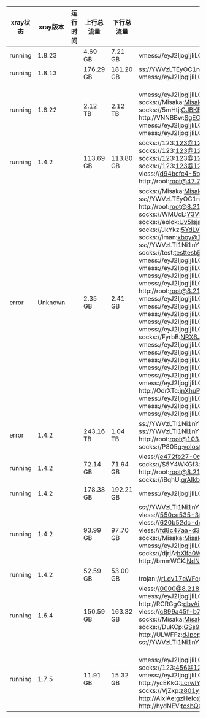 | xray状态 | xray版本 | 运行时间 | 上行总流量 | 下行总流量 | 订阅链接 |
| --- | --- | --- | --- | --- | --- |
| running | 1.8.23 |  | 4.69 GB | 7.21 GB | vmess://eyJ2IjogIjIiLCAicHMiOiAiMTU2LjI1NC4xMTUuNSIsICJhZGQiOiAiMTU2LjI1NC4xMTUuNSIsICJwb3J0IjogNTI4NTUsICJpZCI6ICI0ZmNjNTgzYS0xOTlkLTRkZWYtZGE2ZS0wZjk2ODJkN2VjNDEiLCAiYWlkIjogIjAiLCAibmV0IjogInRjcCIsICJ0eXBlIjogIm5vbmUiLCAiaG9zdCI6ICIiLCAicGF0aCI6ICIvIiwgInRscyI6ICIifQ |
| running | 1.8.13 |  | 176.29 GB | 181.20 GB | ss://YWVzLTEyOC1nY206cmJXNTVIQWwzdEA4LjIxNy40My4xNjM6Mjk4MDU<br />vmess://eyJ2IjogIjIiLCAicHMiOiAiOC4yMTcuNDMuMTYzIiwgImFkZCI6ICI4LjIxNy40My4xNjMiLCAicG9ydCI6IDU0NjEwLCAiaWQiOiAiNmYxNDgyNjYtNWU1Ni00MmUxLTg0YjgtZmRmMzM5MGY3M2JiIiwgImFpZCI6ICIwIiwgIm5ldCI6ICJ3cyIsICJ0eXBlIjogIm5vbmUiLCAiaG9zdCI6ICIiLCAicGF0aCI6ICIvIiwgInRscyI6ICIifQ |
| running | 1.8.22 |  | 2.12 TB | 2.12 TB | <br />vmess://eyJ2IjogIjIiLCAicHMiOiAiOC4yMTAuOTYuODUiLCAiYWRkIjogIjguMjEwLjk2Ljg1IiwgInBvcnQiOiA2NTA2NywgImlkIjogIjg1OTFhMjgxLTBiYWMtNDZkNC1hODlmLWMwZDhmZTM2NTdlMCIsICJhaWQiOiAiMCIsICJuZXQiOiAiZ3JwYyIsICJ0eXBlIjogIm5vbmUiLCAiaG9zdCI6ICIiLCAicGF0aCI6ICIvIiwgInRscyI6ICIifQ<br />socks://Misaka:Misaka@127.0.0.1:8636<br />socks://5mHtj:GJBKB5kW3e@127.0.0.1:22009<br />http://VNNBBw:SgEOKI@8.210.96.85:18946<br />vmess://eyJ2IjogIjIiLCAicHMiOiAiOC4yMTAuOTYuODUiLCAiYWRkIjogIjguMjEwLjk2Ljg1IiwgInBvcnQiOiAzMTY1MiwgImlkIjogIjk4MzgzMDY5LThmY2UtNDk3YS1iYTIyLWFkNWE0ZWU4NmI1MiIsICJhaWQiOiAiMCIsICJuZXQiOiAid3MiLCAidHlwZSI6ICJub25lIiwgImhvc3QiOiAiIiwgInBhdGgiOiAiLyIsICJ0bHMiOiAiIn0<br />vmess://eyJ2IjogIjIiLCAicHMiOiAiOC4yMTAuOTYuODUiLCAiYWRkIjogIjguMjEwLjk2Ljg1IiwgInBvcnQiOiA5MzMzLCAiaWQiOiAiZDE4MTAyMmItNDFjOS00N2JkLWI0ZmMtNzdiY2VlYjE1ZTI2IiwgImFpZCI6ICIwIiwgIm5ldCI6ICJ0Y3AiLCAidHlwZSI6ICJub25lIiwgImhvc3QiOiAiIiwgInBhdGgiOiAiLyIsICJ0bHMiOiAiIn0 |
| running | 1.4.2 |  | 113.69 GB | 113.80 GB | socks://123:123@127.0.0.1:28495<br />socks://123:123@127.0.0.1:26328<br />socks://123:123@127.0.0.1:18866<br />socks://123:123@127.0.0.1:37652<br />vless://d94bcfc4-5b56-41c7-b5c9-5df78a5d49c3@47.76.154.53:58398?type=ws&security=none&path=/kk&flow=xtls-rprx-direct<br />http://root:root@47.76.154.53:25469 |
| error | Unknown |  | 2.35 GB | 2.41 GB | socks://Misaka:Misaka@127.0.0.1:8636<br />ss://YWVzLTEyOC1nY206WWMyQ3RySXo4TEA4LjIxOC44OC4xNzg6MTY4OTk<br />http://root:root@8.218.88.178:53001<br />socks://WMUcL:Y3VR8Cx6NS@127.0.0.1:52009<br />socks://eolok:Uv5lsja1LC@127.0.0.1:52019<br />socks://JkYkz:5YdLVkarTn@127.0.0.1:44009<br />socks://iman:xboy@127.0.0.1:8080<br />ss://YWVzLTI1Ni1nY206WnFVQ3U2NmtGWkA4LjIxOC44OC4xNzg6Mjk5Mg<br />socks://test:testtest@127.0.0.1:36124<br />vmess://eyJ2IjogIjIiLCAicHMiOiAiOC4yMTguODguMTc4IiwgImFkZCI6ICI4LjIxOC44OC4xNzgiLCAicG9ydCI6IDUxNDcwLCAiaWQiOiAiZjVkNDZjOGYtYzk0Ni00YzY1LWQ3NDQtMTRjZGY4MDI0MzQyIiwgImFpZCI6ICIwIiwgIm5ldCI6ICJ3cyIsICJ0eXBlIjogIm5vbmUiLCAiaG9zdCI6ICIiLCAicGF0aCI6ICIvZjVkNDZjOGYiLCAidGxzIjogIiJ9<br />vmess://eyJ2IjogIjIiLCAicHMiOiAiOC4yMTguODguMTc4IiwgImFkZCI6ICI4LjIxOC44OC4xNzgiLCAicG9ydCI6IDQxMTE2LCAiaWQiOiAiNWRiOTA0ZWMtZGIyZC00MmU0LTk3ZDgtNzYwM2RiY2FkYzM1IiwgImFpZCI6ICIwIiwgIm5ldCI6ICJ0Y3AiLCAidHlwZSI6ICJub25lIiwgImhvc3QiOiAiIiwgInBhdGgiOiAiLyIsICJ0bHMiOiAiIn0<br />vmess://eyJ2IjogIjIiLCAicHMiOiAiOC4yMTguODguMTc4IiwgImFkZCI6ICI4LjIxOC44OC4xNzgiLCAicG9ydCI6IDEzODg0LCAiaWQiOiAiNmVlNGI4MWUtZmU3Yy00ZDBiLWY5MWYtMmY4YWRmZDMzZGRmIiwgImFpZCI6ICIwIiwgIm5ldCI6ICJ0Y3AiLCAidHlwZSI6ICJub25lIiwgImhvc3QiOiAiIiwgInBhdGgiOiAiLyIsICJ0bHMiOiAiIn0<br />vmess://eyJ2IjogIjIiLCAicHMiOiAiOC4yMTguODguMTc4IiwgImFkZCI6ICI4LjIxOC44OC4xNzgiLCAicG9ydCI6IDI5OTA3LCAiaWQiOiAiZjIwOGU2ZmEtMTA1MC00ZDNmLWEyNjEtYzg4MzNiZTMzZDFmIiwgImFpZCI6ICIwIiwgIm5ldCI6ICJ3cyIsICJ0eXBlIjogIm5vbmUiLCAiaG9zdCI6ICIiLCAicGF0aCI6ICIvZjIwOGU2ZmEiLCAidGxzIjogIiJ9<br />http://root:root@8.218.88.178:32335<br />vmess://eyJ2IjogIjIiLCAicHMiOiAiOC4yMTguODguMTc4IiwgImFkZCI6ICI4LjIxOC44OC4xNzgiLCAicG9ydCI6IDI5ODk5LCAiaWQiOiAiMjExMzA0YTYtMGUzNS00OGY3LWUxMGEtMDEyMmI1MGM2YTBmIiwgImFpZCI6ICIwIiwgIm5ldCI6ICJ0Y3AiLCAidHlwZSI6ICJub25lIiwgImhvc3QiOiAiIiwgInBhdGgiOiAiLyIsICJ0bHMiOiAiIn0<br />vmess://eyJ2IjogIjIiLCAicHMiOiAiOC4yMTguODguMTc4IiwgImFkZCI6ICI4LjIxOC44OC4xNzgiLCAicG9ydCI6IDQyMzMyLCAiaWQiOiAiNGFmZWU3YzEtZmY4Ni00ZTk4LTg1NGEtY2ZiODZlYzExNDYzIiwgImFpZCI6ICIwIiwgIm5ldCI6ICJ0Y3AiLCAidHlwZSI6ICJub25lIiwgImhvc3QiOiAiIiwgInBhdGgiOiAiLyIsICJ0bHMiOiAiIn0<br />vmess://eyJ2IjogIjIiLCAicHMiOiAiOC4yMTguODguMTc4IiwgImFkZCI6ICI4LjIxOC44OC4xNzgiLCAicG9ydCI6IDExMDU3LCAiaWQiOiAiZDk2OTM3MmItZmQyOC00MmQ4LWJmYzEtYTIyMTExZmIxMmNmIiwgImFpZCI6ICIwIiwgIm5ldCI6ICJ0Y3AiLCAidHlwZSI6ICJub25lIiwgImhvc3QiOiAiIiwgInBhdGgiOiAiLyIsICJ0bHMiOiAiIn0<br />vmess://eyJ2IjogIjIiLCAicHMiOiAiOC4yMTguODguMTc4IiwgImFkZCI6ICI4LjIxOC44OC4xNzgiLCAicG9ydCI6IDE2NTA2LCAiaWQiOiAiNWU2MmU5ODEtMWViNS00YjkwLWYzZTgtNDA4OTQwZTYyZWYyIiwgImFpZCI6ICIwIiwgIm5ldCI6ICJ0Y3AiLCAidHlwZSI6ICJub25lIiwgImhvc3QiOiAiIiwgInBhdGgiOiAiLyIsICJ0bHMiOiAiIn0<br />vmess://eyJ2IjogIjIiLCAicHMiOiAiOC4yMTguODguMTc4IiwgImFkZCI6ICI4LjIxOC44OC4xNzgiLCAicG9ydCI6IDMyNjU5LCAiaWQiOiAiNmRjN2I0NzktYWFmMi00N2MzLWRlMTItZjNkOGJkMThkMTM4IiwgImFpZCI6ICIwIiwgIm5ldCI6ICJ0Y3AiLCAidHlwZSI6ICJub25lIiwgImhvc3QiOiAiIiwgInBhdGgiOiAiLyIsICJ0bHMiOiAiIn0<br />socks://FyrbB:NRX6J8eELq@127.0.0.1:22009<br />vmess://eyJ2IjogIjIiLCAicHMiOiAiOC4yMTguODguMTc4IiwgImFkZCI6ICI4LjIxOC44OC4xNzgiLCAicG9ydCI6IDE5MDU3LCAiaWQiOiAiMDk4ZTYwMmMtYWYyNC00MjRmLThiMWUtNjljM2I0OWJhZTQzIiwgImFpZCI6ICIwIiwgIm5ldCI6ICJ3cyIsICJ0eXBlIjogIm5vbmUiLCAiaG9zdCI6ICIiLCAicGF0aCI6ICIvbXA0L3dzIiwgInRscyI6ICIifQ<br />vmess://eyJ2IjogIjIiLCAicHMiOiAiOC4yMTguODguMTc4IiwgImFkZCI6ICI4LjIxOC44OC4xNzgiLCAicG9ydCI6IDI0ODYxLCAiaWQiOiAiZmY2YTIxNmItOGMzZS00MTA5LWI1ZGYtYWNkYTE1MjcyNjlmIiwgImFpZCI6ICIwIiwgIm5ldCI6ICJ0Y3AiLCAidHlwZSI6ICJub25lIiwgImhvc3QiOiAiIiwgInBhdGgiOiAiLyIsICJ0bHMiOiAiIn0<br />vmess://eyJ2IjogIjIiLCAicHMiOiAiOC4yMTguODguMTc4IiwgImFkZCI6ICI4LjIxOC44OC4xNzgiLCAicG9ydCI6IDI2ODI3LCAiaWQiOiAiYjM5MTMyNzktYzg2Yy00MGQ2LWRjODYtMzQ0OGNhMDEwYWVlIiwgImFpZCI6ICIwIiwgIm5ldCI6ICJ0Y3AiLCAidHlwZSI6ICJub25lIiwgImhvc3QiOiAiIiwgInBhdGgiOiAiLyIsICJ0bHMiOiAiIn0<br />vmess://eyJ2IjogIjIiLCAicHMiOiAiOC4yMTguODguMTc4IiwgImFkZCI6ICI4LjIxOC44OC4xNzgiLCAicG9ydCI6IDQ5MDY0LCAiaWQiOiAiOTA2ODE0MTgtNDUwYi00ZDIzLWM2NTUtOGNjOWEyYzIwYjg5IiwgImFpZCI6ICIwIiwgIm5ldCI6ICJ0Y3AiLCAidHlwZSI6ICJub25lIiwgImhvc3QiOiAiIiwgInBhdGgiOiAiLyIsICJ0bHMiOiAiIn0<br />vmess://eyJ2IjogIjIiLCAicHMiOiAiOC4yMTguODguMTc4IiwgImFkZCI6ICI4LjIxOC44OC4xNzgiLCAicG9ydCI6IDE2NDQ1LCAiaWQiOiAiMGYxZjU5NDctNmQ3NS00MzI0LThhNmMtMWUzMTI5NTBmZTljIiwgImFpZCI6ICIwIiwgIm5ldCI6ICJ0Y3AiLCAidHlwZSI6ICJub25lIiwgImhvc3QiOiAiIiwgInBhdGgiOiAiLyIsICJ0bHMiOiAiIn0<br />vmess://eyJ2IjogIjIiLCAicHMiOiAiOC4yMTguODguMTc4IiwgImFkZCI6ICI4LjIxOC44OC4xNzgiLCAicG9ydCI6IDM4ODI1LCAiaWQiOiAiZGZlZjU3ZjEtMTg1Yi00YTIwLTlkOTgtY2VmYzE4Y2Y2Mzg5IiwgImFpZCI6ICIwIiwgIm5ldCI6ICJ0Y3AiLCAidHlwZSI6ICJub25lIiwgImhvc3QiOiAiIiwgInBhdGgiOiAiLyIsICJ0bHMiOiAiIn0<br />http://OdrXTc:jnXhuP@8.218.88.178:14846<br />vmess://eyJ2IjogIjIiLCAicHMiOiAiOC4yMTguODguMTc4IiwgImFkZCI6ICI4LjIxOC44OC4xNzgiLCAicG9ydCI6IDQ1NzIxLCAiaWQiOiAiN2FlNWI2MTUtMGJlYy00ZDg4LTg4ZWUtOTY1NDJiNjZlMTYwIiwgImFpZCI6ICIwIiwgIm5ldCI6ICJ0Y3AiLCAidHlwZSI6ICJub25lIiwgImhvc3QiOiAiIiwgInBhdGgiOiAiLyIsICJ0bHMiOiAiIn0<br />vmess://eyJ2IjogIjIiLCAicHMiOiAiOC4yMTguODguMTc4IiwgImFkZCI6ICI4LjIxOC44OC4xNzgiLCAicG9ydCI6IDI4Mjk0LCAiaWQiOiAiYTMwMWUxZGYtZmUwMC00ZGI3LWY4ZGEtY2MyZDM3YzM0ZDNmIiwgImFpZCI6ICIwIiwgIm5ldCI6ICJ0Y3AiLCAidHlwZSI6ICJub25lIiwgImhvc3QiOiAiIiwgInBhdGgiOiAiLyIsICJ0bHMiOiAiIn0<br />vmess://eyJ2IjogIjIiLCAicHMiOiAiOC4yMTguODguMTc4IiwgImFkZCI6ICI4LjIxOC44OC4xNzgiLCAicG9ydCI6IDIyOTU0LCAiaWQiOiAiZDU2ODgyNjktZmRlMi00MTEyLWQ5YTgtY2JlNzliZDc2MGZkIiwgImFpZCI6ICIwIiwgIm5ldCI6ICJ0Y3AiLCAidHlwZSI6ICJub25lIiwgImhvc3QiOiAiIiwgInBhdGgiOiAiLyIsICJ0bHMiOiAiIn0 |
| error | 1.4.2 |  | 243.16 TB | 1.04 TB | ss://YWVzLTI1Ni1nY206QnJZWTQ0clpvU0AxMDMuMTQzLjIzMC4xNjk6NDc4MzI<br />ss://YWVzLTI1Ni1nY206ZnNxWWg5dDU5T0AxMDMuMTQzLjIzMC4xNjk6NDc3MTg<br />http://root:root@103.143.230.169:10961<br />socks://P805g:voIos99FnG@127.0.0.1:22009 |
| running | 1.4.2 |  | 72.14 GB | 71.94 GB | vless://e472fe27-0d54-455f-f642-4fa66fa77f12@8.217.233.237:11227?type=ws&security=none&path=/&flow=xtls-rprx-direct<br />socks://S5Y4WKGf3z:JL40SOJt7U@127.0.0.1:8959<br />http://root:root@8.217.233.237:26142<br />socks://iBqhU:qrAIkbzNau@127.0.0.1:22009 |
| running | 1.4.2 |  | 178.38 GB | 192.21 GB | vmess://eyJ2IjogIjIiLCAicHMiOiAiMzguNDcuMTA3LjQxIiwgImFkZCI6ICIzOC40Ny4xMDcuNDEiLCAicG9ydCI6IDI3MDU2LCAiaWQiOiAiMjk4MWExMzktOTFlMy00MWFjLWI5ZjEtMTI2YzIyZDQwZDdjIiwgImFpZCI6ICIwIiwgIm5ldCI6ICJ3cyIsICJ0eXBlIjogIm5vbmUiLCAiaG9zdCI6ICIiLCAicGF0aCI6ICIvMjk4MWExMzktOTFlMy00MWFjLWI5ZjEtMTI2YzIyZDQwZDdjIiwgInRscyI6ICIifQ |
| running | 1.4.2 |  | 93.99 GB | 97.70 GB | ss://YWVzLTI1Ni1nY206U2FjQnd4ekxHR0A4LjIxMi41NC4xNzc6MzcyNzM<br />vless://550ce535-3573-4c63-8fa3-d7e4d8cdb65f@8.212.54.177:64579?type=grpc&security=none&path=/<br />vless://620b52dc-de9b-4a7d-88c6-126619da8b99@8.212.54.177:65379?type=grpc&security=none&path=/<br />vless://fd8c47aa-d3be-45f6-97cb-bf6e67d16f74@8.212.54.177:64571?type=grpc&security=none&path=/<br />socks://Misaka:Misaka@127.0.0.1:8636<br />vmess://eyJ2IjogIjIiLCAicHMiOiAiOC4yMTIuNTQuMTc3IiwgImFkZCI6ICI4LjIxMi41NC4xNzciLCAicG9ydCI6IDMwMDU1LCAiaWQiOiAiYjcxNDgwYmYtNDkxMi00MjcyLWNhMmQtMjliMDU3YjMxOTY5IiwgImFpZCI6ICIwIiwgIm5ldCI6ICJ3cyIsICJ0eXBlIjogIm5vbmUiLCAiaG9zdCI6ICIiLCAicGF0aCI6ICIvYjcxNDgwYmYiLCAidGxzIjogIiJ9<br />socks://djrjA:hXlfa0WbLW@127.0.0.1:22009<br />http://bmmWCK:NdNOsx@8.212.54.177:13900 |
| running | 1.4.2 |  | 52.59 GB | 53.00 GB | <br />trojan://rLdv17eWFc@47.76.229.50:36993 |
| running | 1.6.4 |  | 150.59 GB | 163.32 GB | vless://0000@8.218.196.219:30067?type=tcp&security=none&path=/&flow=xtls-rprx-direct<br />vmess://eyJ2IjogIjIiLCAicHMiOiAiOC4yMTguMTk2LjIxOSIsICJhZGQiOiAiOC4yMTguMTk2LjIxOSIsICJwb3J0IjogMTE2MjcsICJpZCI6ICI3NGM4ODgzMy0yMmUwLTRhNTYtY2I3NS1kOGQxZWFhNWNmNzkiLCAiYWlkIjogIjAiLCAibmV0IjogIndzIiwgInR5cGUiOiAibm9uZSIsICJob3N0IjogIiIsICJwYXRoIjogIi83NGM4ODgzMyIsICJ0bHMiOiAiIn0<br />http://RCRGgG:dbvAiP@8.218.196.219:18063<br />vless://c899a45f-b79c-4f01-8bf0-7eace1eaf629@8.218.196.219:30810?type=tcp&security=none&path=/<br />socks://Misaka:Misaka@127.0.0.1:8636<br />socks://DuKCp:GSs9EXFJIt@127.0.0.1:22009<br />http://ULWFFz:dJpcpw@8.218.196.219:19504<br />ss://YWVzLTI1Ni1nY206TXpUa1piSVJScEA4LjIxOC4xOTYuMjE5OjI3MTkz |
| running | 1.7.5 |  | 11.91 GB | 15.32 GB | <br />vmess://eyJ2IjogIjIiLCAicHMiOiAiMTQ5LjEwNC4yOS4xMjYiLCAiYWRkIjogIjE0OS4xMDQuMjkuMTI2IiwgInBvcnQiOiAxMzA5MCwgImlkIjogImJmODY4NGE3LTc3YjYtNGY0OC1mYjZmLTRhYzRmYmRmYzNiYiIsICJhaWQiOiAiMCIsICJuZXQiOiAid3MiLCAidHlwZSI6ICJub25lIiwgImhvc3QiOiAiIiwgInBhdGgiOiAiL2JmODY4NGE3IiwgInRscyI6ICIifQ<br />socks://123:456@127.0.0.1:53128<br />vmess://eyJ2IjogIjIiLCAicHMiOiAiMTQ5LjEwNC4yOS4xMjYiLCAiYWRkIjogIjE0OS4xMDQuMjkuMTI2IiwgInBvcnQiOiA0MjAwNSwgImlkIjogImVkY2FkNDg1LTg5ZDYtNDEyNC1iNDQyLTkyZGZkYWZjY2FkYSIsICJhaWQiOiAiMCIsICJuZXQiOiAidGNwIiwgInR5cGUiOiAibm9uZSIsICJob3N0IjogIiIsICJwYXRoIjogIi8iLCAidGxzIjogIiJ9<br />http://ycEKkG:LcrwlY@149.104.29.126:19340<br />socks://VjZxp:z801yBYG7n@127.0.0.1:22009<br />http://AlxlAe:gzHeIo@149.104.29.126:13879<br />http://hydNEV:tosbQC@149.104.29.126:18802 |
